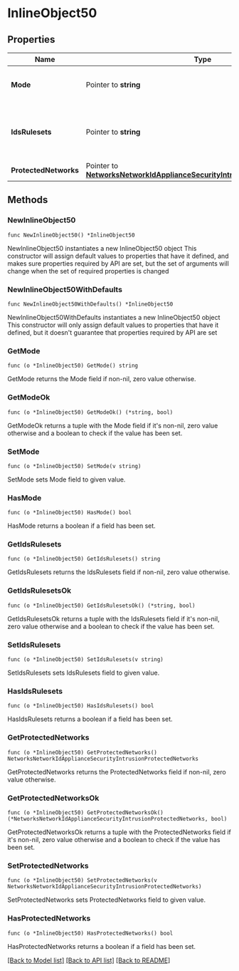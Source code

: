 # InlineObject50

## Properties

Name | Type | Description | Notes
------------ | ------------- | ------------- | -------------
**Mode** | Pointer to **string** | Set mode to &#39;disabled&#39;/&#39;detection&#39;/&#39;prevention&#39; (optional - omitting will leave current config unchanged) | [optional] 
**IdsRulesets** | Pointer to **string** | Set the detection ruleset &#39;connectivity&#39;/&#39;balanced&#39;/&#39;security&#39; (optional - omitting will leave current config unchanged). Default value is &#39;balanced&#39; if none currently saved | [optional] 
**ProtectedNetworks** | Pointer to [**NetworksNetworkIdApplianceSecurityIntrusionProtectedNetworks**](NetworksNetworkIdApplianceSecurityIntrusionProtectedNetworks.md) |  | [optional] 

## Methods

### NewInlineObject50

`func NewInlineObject50() *InlineObject50`

NewInlineObject50 instantiates a new InlineObject50 object
This constructor will assign default values to properties that have it defined,
and makes sure properties required by API are set, but the set of arguments
will change when the set of required properties is changed

### NewInlineObject50WithDefaults

`func NewInlineObject50WithDefaults() *InlineObject50`

NewInlineObject50WithDefaults instantiates a new InlineObject50 object
This constructor will only assign default values to properties that have it defined,
but it doesn't guarantee that properties required by API are set

### GetMode

`func (o *InlineObject50) GetMode() string`

GetMode returns the Mode field if non-nil, zero value otherwise.

### GetModeOk

`func (o *InlineObject50) GetModeOk() (*string, bool)`

GetModeOk returns a tuple with the Mode field if it's non-nil, zero value otherwise
and a boolean to check if the value has been set.

### SetMode

`func (o *InlineObject50) SetMode(v string)`

SetMode sets Mode field to given value.

### HasMode

`func (o *InlineObject50) HasMode() bool`

HasMode returns a boolean if a field has been set.

### GetIdsRulesets

`func (o *InlineObject50) GetIdsRulesets() string`

GetIdsRulesets returns the IdsRulesets field if non-nil, zero value otherwise.

### GetIdsRulesetsOk

`func (o *InlineObject50) GetIdsRulesetsOk() (*string, bool)`

GetIdsRulesetsOk returns a tuple with the IdsRulesets field if it's non-nil, zero value otherwise
and a boolean to check if the value has been set.

### SetIdsRulesets

`func (o *InlineObject50) SetIdsRulesets(v string)`

SetIdsRulesets sets IdsRulesets field to given value.

### HasIdsRulesets

`func (o *InlineObject50) HasIdsRulesets() bool`

HasIdsRulesets returns a boolean if a field has been set.

### GetProtectedNetworks

`func (o *InlineObject50) GetProtectedNetworks() NetworksNetworkIdApplianceSecurityIntrusionProtectedNetworks`

GetProtectedNetworks returns the ProtectedNetworks field if non-nil, zero value otherwise.

### GetProtectedNetworksOk

`func (o *InlineObject50) GetProtectedNetworksOk() (*NetworksNetworkIdApplianceSecurityIntrusionProtectedNetworks, bool)`

GetProtectedNetworksOk returns a tuple with the ProtectedNetworks field if it's non-nil, zero value otherwise
and a boolean to check if the value has been set.

### SetProtectedNetworks

`func (o *InlineObject50) SetProtectedNetworks(v NetworksNetworkIdApplianceSecurityIntrusionProtectedNetworks)`

SetProtectedNetworks sets ProtectedNetworks field to given value.

### HasProtectedNetworks

`func (o *InlineObject50) HasProtectedNetworks() bool`

HasProtectedNetworks returns a boolean if a field has been set.


[[Back to Model list]](../README.md#documentation-for-models) [[Back to API list]](../README.md#documentation-for-api-endpoints) [[Back to README]](../README.md)


